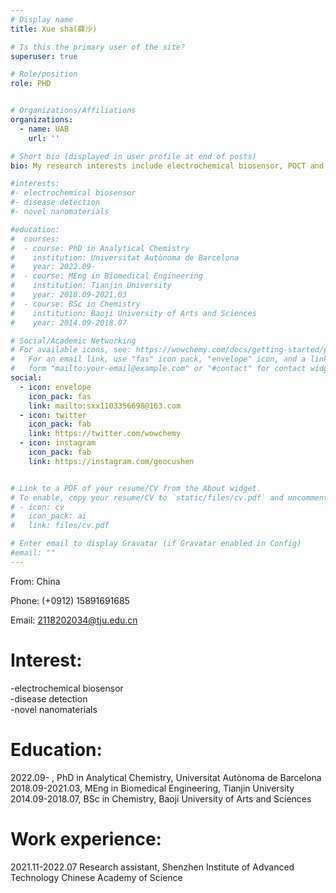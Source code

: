 ```yaml
---
# Display name
title: Xue sha(薛沙)

# Is this the primary user of the site?
superuser: true

# Role/position
role: PHD


# Organizations/Affiliations
organizations:
  - name: UAB
    url: ''

# Short bio (displayed in user profile at end of posts)
bio: My research interests include electrochemical biosensor, POCT and preparation and funtionalization of novel nanomaterials.

#interests:
#- electrochemical biosensor
#- disease detection
#- novel nanomaterials

#education:
#  courses:
#  - course: PhD in Analytical Chemistry
#    institution: Universitat Autònoma de Barcelona
#    year: 2022.09-
#  - course: MEng in Biomedical Engineering
#    institution: Tianjin University
#    year: 2018.09-2021.03
#  - course: BSc in Chemistry
#    institution: Baoji University of Arts and Sciences
#    year: 2014.09-2018.07

# Social/Academic Networking
# For available icons, see: https://wowchemy.com/docs/getting-started/page-builder/#icons
#   For an email link, use "fas" icon pack, "envelope" icon, and a link in the
#   form "mailto:your-email@example.com" or "#contact" for contact widget.
social:
  - icon: envelope
    icon_pack: fas
    link: mailto:sxx1103356698@163.com
  - icon: twitter
    icon_pack: fab
    link: https://twitter.com/wowchemy
  - icon: instagram
    icon_pack: fab
    link: https://instagram.com/geocushen


# Link to a PDF of your resume/CV from the About widget.
# To enable, copy your resume/CV to `static/files/cv.pdf` and uncomment the lines below.
# - icon: cv
#   icon_pack: ai
#   link: files/cv.pdf

# Enter email to display Gravatar (if Gravatar enabled in Config)
#email: ""
---
```


From: China

Phone: (+0912) 15891691685   

Email: 2118202034@tju.edu.cn 




# Interest:
-electrochemical biosensor                                                                                       
-disease detection  
-novel nanomaterials




# Education:
2022.09-       ,     PhD in Analytical Chemistry,    Universitat Autònoma de Barcelona                                                                           
2018.09-2021.03,    MEng in Biomedical Engineering,   Tianjin University  
2014.09-2018.07,    BSc in Chemistry,     Baoji University of Arts and Sciences 




# Work experience:
2021.11-2022.07   Research assistant,  Shenzhen Institute of Advanced Technology Chinese Academy of Science

